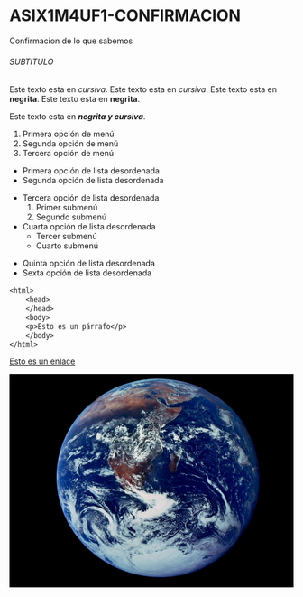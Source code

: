 # ASIX1M4UF1-CONFIRMACION

Confirmacion de lo que sabemos

###### SUBTITULO

Este texto esta en *cursiva*.
Este texto esta en _cursiva_.
Este texto esta en **negrita**.
Este texto esta en __negrita__.

Este texto esta en **_negrita y cursiva_**.

1. Primera opción de menú
2. Segunda opción de menú
3. Tercera opción de menú

* Primera opción de lista desordenada
* Segunda opción de lista desordenada
- Tercera opción de lista desordenada
    1. Primer submenú
    2. Segundo submenú
- Cuarta opción de lista desordenada
    * Tercer submenú
    * Cuarto submenú
+ Quinta opción de lista desordenada
+ Sexta opción de lista desordenada

```
<html>
    <head>
    </head>
    <body>
    <p>Esto es un párrafo</p>
    </body>
</html>
```

[Esto es un enlace](http://joan23.fje.edu "Enlace a la web del cole")

![Esto es una imagen de un planeta](https://github.com/kilianruiz/ASIX1M4UF1-CONFIRMACION/blob/main/la-canica-azul_a3941285.jpg "Título opcional de la foto")
